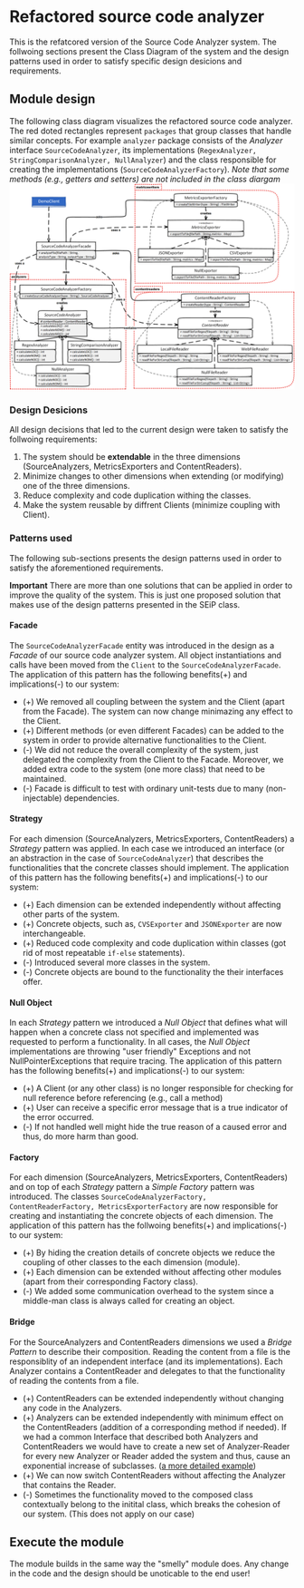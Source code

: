 # Refactored source code analyzer
This is the refatcored version of the Source Code Analyzer system. The follwoing sections present the Class Diagram of the system and the design patterns used in order to satisfy specific design desicions and requirements.  

## Module design
The following class diagram visualizes the refactored source code analyzer. The red doted rectangles represent ```packages``` that group classes that handle similar concepts. For example ```analyzer``` package consists of the _Analyzer_ interface ```SourceCodeAnalyzer```, its implementations (```RegexAnalyzer, StringComparisonAnalyzer, NullAnalyzer```) and the class responsible for creating the implementations (```SourceCodeAnalyzerFactory```). 
_Note that some methods (e.g., getters and setters) are not included in the class diargam_
![](assignement_solution.png)

### Design Desicions
All design decisions that led to the current design were taken to satisfy the follwoing requirements: 
1. The system should be __extendable__ in the three dimensions (SourceAnalyzers, MetricsExporters and ContentReaders).
2. Minimize changes to other dimensions when extending (or modifying) one of the three dimensions.
3. Reduce complexity and code duplication withing the classes.
4. Make the system reusable by diffrent Clients (minimize coupling with Client).

### Patterns used
The following sub-sections presents the design patterns used in order to satisfy the aforementioned requirements. 

__Important__ There are more than one solutions that can be applied in order to improve the quality of the system. This is just one proposed solution that makes use of the design patterns presented in the SEiP class. 

#### Facade
The ```SourceCodeAnalyzerFacade``` entity was introduced in the design as a _Facade_ of our source code analyzer system. All object instantiations and calls have been moved from the ```Client``` to the ```SourceCodeAnalyzerFacade```. The application of this pattern has the following benefits(+) and implications(-) to our system:
- (+) We removed all coupling between the system and the Client (apart from the Facade). The system can now change minimazing any effect to the Client.  
- (+) Different methods (or even different Facades) can be added to the system in order to provide alternative functionalities to the Client.
- (-) We did not reduce the overall complexity of the system, just delegated the complexity from the Client to the Facade. Moreover, we added extra code to the system (one more class) that need to be maintained.
- (-) Facade is difficult to test with ordinary unit-tests due to many (non-injectable) dependencies. 

#### Strategy
For each dimension (SourceAnalyzers, MetricsExporters, ContentReaders) a _Strategy_ pattern was applied. In each case we introduced an interface (or an abstraction in the case of ```SourceCodeAnalyzer```) that describes the functionalities that the concrete classes should implement. The application of this pattern has the following benefits(+) and implications(-) to our system:
- (+) Each dimension can be extended independently without affecting other parts of the system.
- (+) Concrete objects, such as, ```CVSExporter``` and ```JSONExporter``` are now interchangeable.
- (+) Reduced code complexity and code duplication within classes (got rid of most repeatable ```if-else``` statements).
- (-) Introduced several more classes in the system. 
- (-) Concrete objects are bound to the functionality the their interfaces offer.

#### Null Object
In each _Strategy_ pattern we introduced a _Null Object_ that defines what will happen when a concrete class not specified and implemented was requested to perform a functionality. In all cases, the _Null Object_ implementations are throwing "user friendly" Exceptions and not NullPointerExceptions that require tracing. The application of this pattern has the following benefits(+) and implications(-) to our system:
- (+) A Client (or any other class) is no longer responsible for checking for null reference before referencing (e.g., call a method)
- (+) User can receive a specific error message that is a true indicator of the error occurred. 
- (-) If not handled well might hide the true reason of a caused error and thus, do more harm than good.

#### Factory
For each dimension (SourceAnalyzers, MetricsExporters, ContentReaders) and on top of each _Strategy_ pattern a _Simple Factory_ pattern was introduced. The classes ```SourceCodeAnalyzerFactory, ContentReaderFactory, MetricsExporterFactory``` are now responsible for creating and instantiating the concrete objects of each dimension. The application of this pattern has the follwoing benefits(+) and implications(-) to our system:
- (+) By hiding the creation details of concrete objects we reduce the coupling of other classes to the each dimension (module).
- (+) Each dimension can be extended without affecting other modules (apart from their corresponding Factory class).
- (-) We added some communication overhead to the system since a middle-man class is always called for creating an object.

#### Bridge
For the SourceAnalyzers and ContentReaders dimensions we used a _Bridge Pattern_ to describe their composition. Reading the content from a file is the responsiblity of an independent interface (and its implementations). Each Analyzer contains a ContentReader and delegates to that the functionality of reading the contents from a file. 
- (+) ContentReaders can be extended independently without changing any code in the Analyzers. 
- (+) Analyzers can be extended independently with minimum effect on the ContentReaders (addition of a corresponding method if needed). If we had a common Interface that described both Analyzers and ContentReaders we would have to create a new set of Analyzer-Reader for every new Analyzer or Reader added the system and thus, cause an exponential increase of subclasses. ([a more detailed example](https://refactoring.guru/design-patterns/bridge))
- (+) We can now switch ContentReaders without affecting the Analyzer that contains the Reader. 
- (-) Sometimes the functionality moved to the composed class contextually belong to the initital class, which breaks the cohesion of our system. (This does not apply on our case)

## Execute the module
The module builds in the same way the "smelly" module does. Any change in the code and the design should be unoticable to the end user!
